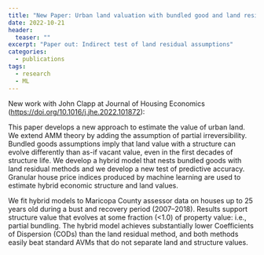 ```yaml
---
title: "New Paper: Urban land valuation with bundled good and land residual assumptions"
date: 2022-10-21
header:
  teaser: ""
excerpt: "Paper out: Indirect test of land residual assumptions"
categories:
  - publications
tags:
  - research
  - ML
---
```


New work with John Clapp at Journal of Housing Economics (https://doi.org/10.1016/j.jhe.2022.101872):

This paper develops a new approach to estimate the value of urban land. We extend AMM theory by adding the assumption of partial irreversibility. Bundled goods assumptions imply that land value with a structure can evolve differently than as-if vacant value, even in the first decades of structure life. We develop a hybrid model that nests bundled goods with land residual methods and we develop a new test of predictive accuracy. Granular house price indices produced by machine learning are used to estimate hybrid economic structure and land values.

We fit hybrid models to Maricopa County assessor data on houses up to 25 years old during a bust and recovery period (2007–2018). Results support structure value that evolves at some fraction (<1.0) of property value: i.e., partial bundling. The hybrid model achieves substantially lower Coefficients of Dispersion (CODs) than the land residual method, and both methods easily beat standard AVMs that do not separate land and structure values.
